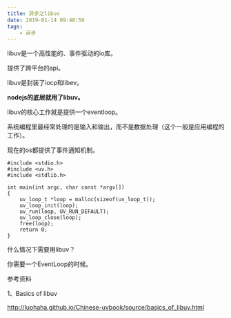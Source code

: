 ```yaml
---
title: 异步之libuv
date: 2019-01-14 09:48:59
tags:
	- 异步
---
```




libuv是一个高性能的、事件驱动的io库。

提供了跨平台的api。

libuv是封装了iocp和libev。

**nodejs的底层就用了libuv。**

libuv的核心工作就是提供一个eventloop。



系统编程里最经常处理的是输入和输出，而不是数据处理（这个一般是应用编程的工作）。

现在的os都提供了事件通知机制。

```
#include <stdio.h>
#include <uv.h>
#include <stdlib.h>

int main(int argc, char const *argv[])
{
    uv_loop_t *loop = malloc(sizeof(uv_loop_t));
    uv_loop_init(loop);
    uv_run(loop, UV_RUN_DEFAULT);
    uv_loop_close(loop);
    free(loop);
    return 0;
}
```



什么情况下需要用libuv？

你需要一个EventLoop的时候。



参考资料

1、Basics of libuv

http://luohaha.github.io/Chinese-uvbook/source/basics_of_libuv.html